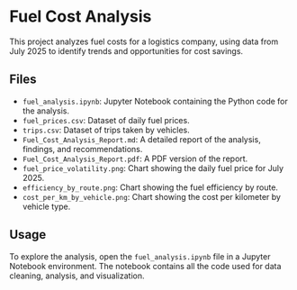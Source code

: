 # Fuel Cost Analysis

This project analyzes fuel costs for a logistics company, using data from July 2025 to identify trends and opportunities for cost savings.

## Files

- `fuel_analysis.ipynb`: Jupyter Notebook containing the Python code for the analysis.
- `fuel_prices.csv`: Dataset of daily fuel prices.
- `trips.csv`: Dataset of trips taken by vehicles.
- `Fuel_Cost_Analysis_Report.md`: A detailed report of the analysis, findings, and recommendations.
- `Fuel_Cost_Analysis_Report.pdf`: A PDF version of the report.
- `fuel_price_volatility.png`: Chart showing the daily fuel price for July 2025.
- `efficiency_by_route.png`: Chart showing the fuel efficiency by route.
- `cost_per_km_by_vehicle.png`: Chart showing the cost per kilometer by vehicle type.

## Usage

To explore the analysis, open the `fuel_analysis.ipynb` file in a Jupyter Notebook environment. The notebook contains all the code used for data cleaning, analysis, and visualization.
